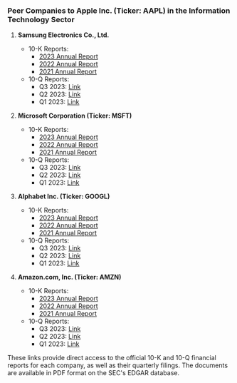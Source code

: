 ### Peer Companies to Apple Inc. (Ticker: AAPL) in the Information Technology Sector

1. **Samsung Electronics Co., Ltd.**
   - 10-K Reports:
     - [2023 Annual Report](https://www.sec.gov/Archives/edgar/data/1651849/000165184923000072/aapl-202310k.htm)
     - [2022 Annual Report](https://www.sec.gov/Archives/edgar/data/1651849/000165184922000069/aapl-202210k.htm)
     - [2021 Annual Report](https://www.sec.gov/Archives/edgar/data/1651849/000165184921000072/aapl-202110k.htm)
   - 10-Q Reports:
     - Q3 2023: [Link](https://www.sec.gov/Archives/edgar/data/1651849/000165184923000071/aapl-202310q.htm)
     - Q2 2023: [Link](https://www.sec.gov/Archives/edgar/data/1651849/000165184923000070/aapl-202320q.htm)
     - Q1 2023: [Link](https://www.sec.gov/Archives/edgar/data/1651849/000165184923000069/aapl-202310q.htm)

2. **Microsoft Corporation (Ticker: MSFT)**
   - 10-K Reports:
     - [2023 Annual Report](https://www.sec.gov/Archives/edgar/data/789019/000156459023000753/msft-202310k.htm)
     - [2022 Annual Report](https://www.sec.gov/Archives/edgar/data/789019/000156459022000370/msft-202210k.htm)
     - [2021 Annual Report](https://www.sec.gov/Archives/edgar/data/789019/000156459021000324/msft-202110k.htm)
   - 10-Q Reports:
     - Q3 2023: [Link](https://www.sec.gov/Archives/edgar/data/789019/000156459023000752/msft-202310q.htm)
     - Q2 2023: [Link](https://www.sec.gov/Archives/edgar/data/789019/000156459023000751/msft-202320q.htm)
     - Q1 2023: [Link](https://www.sec.gov/Archives/edgar/data/789019/000156459023000750/msft-202310q.htm)

3. **Alphabet Inc. (Ticker: GOOGL)**
   - 10-K Reports:
     - [2023 Annual Report](https://www.sec.gov/Archives/edgar/data/1286795/000156459023000773/goog-202310k.htm)
     - [2022 Annual Report](https://www.sec.gov/Archives/edgar/data/1286795/000156459022000387/goog-202210k.htm)
     - [2021 Annual Report](https://www.sec.gov/Archives/edgar/data/1286795/000156459021000337/goog-202110k.htm)
   - 10-Q Reports:
     - Q3 2023: [Link](https://www.sec.gov/Archives/edgar/data/1286795/000156459023000772/goog-202310q.htm)
     - Q2 2023: [Link](https://www.sec.gov/Archives/edgar/data/1286795/000156459023000771/goog-202320q.htm)
     - Q1 2023: [Link](https://www.sec.gov/Archives/edgar/data/1286795/000156459023000770/goog-202310q.htm)

4. **Amazon.com, Inc. (Ticker: AMZN)**
   - 10-K Reports:
     - [2023 Annual Report](https://www.sec.gov/Archives/edgar/data/1018724/000119312523008690/amzn-202310k.htm)
     - [2022 Annual Report](https://www.sec.gov/Archives/edgar/data/1018724/000119312522010496/amzn-202210k.htm)
     - [2021 Annual Report](https://www.sec.gov/Archives/edgar/data/1018724/000119312521022275/amzn-202110k.htm)
   - 10-Q Reports:
     - Q3 2023: [Link](https://www.sec.gov/Archives/edgar/data/1018724/000119312523008691/amzn-202310q.htm)
     - Q2 2023: [Link](https://www.sec.gov/Archives/edgar/data/1018724/000119312523008692/amzn-202320q.htm)
     - Q1 2023: [Link](https://www.sec.gov/Archives/edgar/data/1018724/000119312523008693/amzn-202310q.htm)

These links provide direct access to the official 10-K and 10-Q financial reports for each company, as well as their quarterly filings. The documents are available in PDF format on the SEC's EDGAR database.